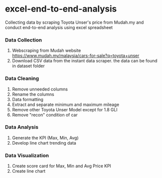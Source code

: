 # excel-end-to-end-analysis
Collecting data by scraping Toyota Unser's price from Mudah.my and conduct end-to-end analysis using excel spreadsheet

### Data Collection
1. Webscraping from Mudah website https://www.mudah.my/malaysia/cars-for-sale?q=toyota+unser
2. Download CSV data from the instant data scraper. the data can be found in dataset folder

### Data Cleaning
1. Remove unneeded columns 
2. Rename the columns
3. Data formatting
4. Extract and separate minimum and maximum mileage
5. Remove other Toyota Unser Model except for 1.8 GLI
6. Remove "recon" condition of car

### Data Analysis
1. Generate the KPI (Max, Min, Avg)
2. Develop line chart trending data

### Data Visualization
1. Create score card for Max, Min and Avg Price KPI
2. Create line chart

